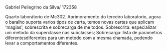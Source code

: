 Gabriel Pellegrino da Silva/ 172358

Quarto laborátorio de Mc302. 
Aprimoramento do terceiro laboratorio, agora o baralho suporta varios tipos de 
carta, temos novas cartas que aplicam 'magias', sobrescrita e sobrecarga de me
todos. 
Sobrescrita: especializar um metodo da superclasse nas subclasses;
Sobrecarga: lista de parametros diferentesdiferentes para um metodo com a mesma
chamada, podendo levar a comportamentos diferentes.
